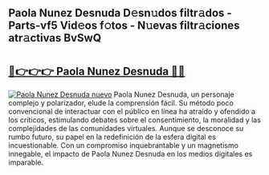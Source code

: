 ## Paola Nunez Desnuda D𝚎sn𝚞dos filtr𝚊dos - Parts-vf5 Vid𝚎os f𝚘tos - N𝚞evas filtr𝚊ciones atr𝚊ctivas BvSwQ

# <h2><a href="http://mbaw3q9.tromn.icu/?c=Paola+Nunez+Desnuda">🔗👉👉👉 Paola Nunez Desnuda 🔗🔗</a></h2>

[![Paola Nunez Desnuda nuevo](https://i.imgur.com/pEAQMta.gif)](http://mbaw3q9.tromn.icu/?c=Paola+Nunez+Desnuda)
Paola Nunez Desnuda, un personaje complejo y polarizador, elude la comprensión fácil. Su método poco convencional de interactuar con el público en línea ha atraído y ofendido a los críticos, estimulando debates sobre el consentimiento, la moralidad y las complejidades de las comunidades virtuales. Aunque se desconoce su rumbo futuro, su papel en la redefinición de la esfera digital es incuestionable. Con un compromiso inquebrantable y un magnetismo innegable, el impacto de Paola Nunez Desnuda en los medios digitales es imparable.
